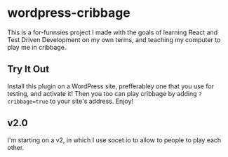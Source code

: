 # wordpress-cribbage

This is a for-funnsies project I made with the goals of learning React and Test Driven Development on my own terms, and teaching my computer to play me in cribbage.

## Try It Out

Install this plugin on a WordPress site, prefferabley one that you use for testing, and activate it!
Then you too can play cribbage by adding `?cribbage=true` to your site's address. Enjoy!

## v2.0

I'm starting on a v2, in which I use socet.io to allow to people to play each other.
